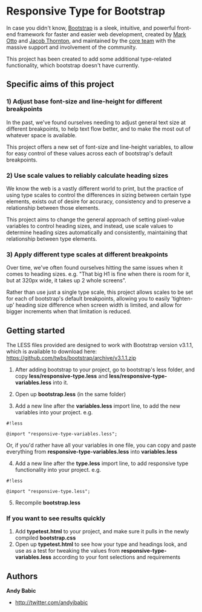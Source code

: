 # Responsive Type for Bootstrap

In case you didn't know, [Bootstrap](http://getbootstrap.com) is a sleek, intuitive, and powerful front-end framework for faster and easier web development, created by [Mark Otto](http://twitter.com/mdo) and [Jacob Thornton](http://twitter.com/fat), and maintained by the [core team](https://github.com/twbs?tab=members) with the massive support and involvement of the community.

This project has been created to add some additional type-related functionality, which bootstrap doesn't have currently.

## Specific aims of this project

### 1) Adjust base font-size and line-height for different breakpoints

In the past, we've found ourselves needing to adjust general text size at different breakpoints, to help text flow better, and to make the most out of whatever space is available. 

This project offers a new set of font-size and line-height variables, to allow for easy control of these values across each of bootstrap's default breakpoints.

### 2) Use scale values to reliably calculate heading sizes

We know the web is a vastly different world to print, but the practice of using type scales to control the differences in sizing between certain type elements, exists out of desire for accuracy, consistency and to preserve a relationship between those elements. 

This project aims to change the general approach of setting pixel-value variables to control heading sizes, and instead, use scale values to determine heading sizes automatically and consistently, maintaining that relationship between type elements.

### 3) Apply different type scales at different breakpoints

Over time, we've often found ourselves hitting the same issues when it comes to heading sizes. e.g. "That big H1 is fine when there is room for it, but at 320px wide, it takes up 2 whole screens". 

Rather than use just a single type scale, this project allows scales to be set for each of bootstrap's default breakpoints, allowing you to easily 'tighten-up' heading size difference when screen width is limited, and allow for bigger increments when that limitation is reduced.

## Getting started

The LESS files provided are designed to work with Bootstrap version v3.1.1, which is available to download here:
<https://github.com/twbs/bootstrap/archive/v3.1.1.zip>

1. After adding bootstrap to your project, go to bootstrap's less folder, and copy **less/responsive-type.less** and **less/responsive-type-variables.less** into it.

2. Open up **bootstrap.less** (in the same folder)

3. Add a new line after the **variables.less** import line, to add the new variables into your project. e.g. 
```
#!less

@import "responsive-type-variables.less";
```

Or, if you'd rather have all your variables in one file, you can copy and paste everything from **responsive-type-variables.less** into **variables.less** 

4. Add a new line after the **type.less** import line, to add responsive type functionality into your project. e.g. 
```
#!less

@import "responsive-type.less";
```

5. Recompile **bootstrap.less**

### If you want to see results quickly

1. Add **typetest.html** to your project, and make sure it pulls in the newly compiled **bootstrap.css**
2. Open up **typetest.html** to see how your type and headings look, and use as a test for tweaking the values from **responsive-type-variables.less** according to your font selections and requirements


## Authors

**Andy Babic**

- <http://twitter.com/andyjbabic>